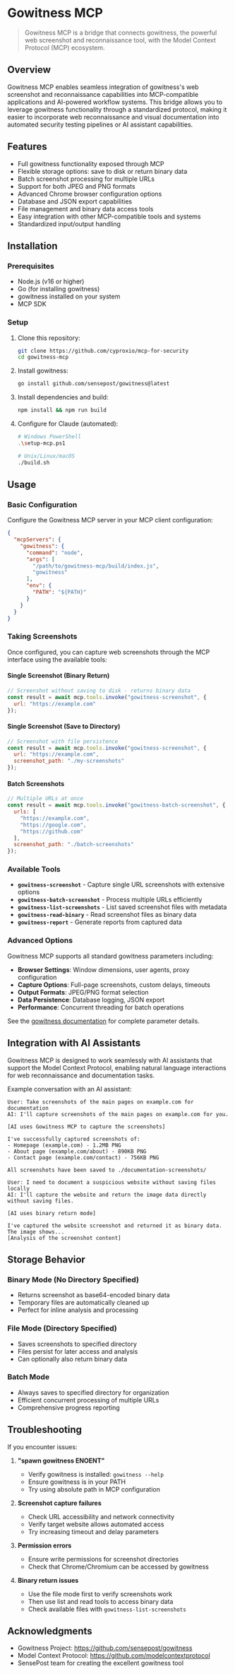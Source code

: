 # Gowitness MCP

> Gowitness MCP is a bridge that connects gowitness, the powerful web screenshot and reconnaissance tool, with the Model Context Protocol (MCP) ecosystem.

## Overview

Gowitness MCP enables seamless integration of gowitness's web screenshot and reconnaissance capabilities into MCP-compatible applications and AI-powered workflow systems. This bridge allows you to leverage gowitness functionality through a standardized protocol, making it easier to incorporate web reconnaissance and visual documentation into automated security testing pipelines or AI assistant capabilities.

## Features

- Full gowitness functionality exposed through MCP
- Flexible storage options: save to disk or return binary data
- Batch screenshot processing for multiple URLs
- Support for both JPEG and PNG formats
- Advanced Chrome browser configuration options
- Database and JSON export capabilities
- File management and binary data access tools
- Easy integration with other MCP-compatible tools and systems
- Standardized input/output handling

## Installation

### Prerequisites

- Node.js (v16 or higher)
- Go (for installing gowitness)
- gowitness installed on your system
- MCP SDK

### Setup

1. Clone this repository:
    
    ```bash
    git clone https://github.com/cyproxio/mcp-for-security
    cd gowitness-mcp
    ```
    
2. Install gowitness:
    
    ```bash
    go install github.com/sensepost/gowitness@latest
    ```
    
3. Install dependencies and build:
    
    ```bash
    npm install && npm run build
    ```
    
4. Configure for Claude (automated):
    
    ```bash
    # Windows PowerShell
    .\setup-mcp.ps1
    
    # Unix/Linux/macOS
    ./build.sh
    ```
    

## Usage

### Basic Configuration

Configure the Gowitness MCP server in your MCP client configuration:

```json
{
  "mcpServers": {
    "gowitness": {
      "command": "node",
      "args": [
        "/path/to/gowitness-mcp/build/index.js",
        "gowitness"
      ],
      "env": {
        "PATH": "${PATH}"
      }
    }
  }
}
```

### Taking Screenshots

Once configured, you can capture web screenshots through the MCP interface using the available tools:

#### Single Screenshot (Binary Return)

```javascript
// Screenshot without saving to disk - returns binary data
const result = await mcp.tools.invoke("gowitness-screenshot", {
  url: "https://example.com"
});
```

#### Single Screenshot (Save to Directory)

```javascript
// Screenshot with file persistence
const result = await mcp.tools.invoke("gowitness-screenshot", {
  url: "https://example.com",
  screenshot_path: "./my-screenshots"
});
```

#### Batch Screenshots

```javascript
// Multiple URLs at once
const result = await mcp.tools.invoke("gowitness-batch-screenshot", {
  urls: [
    "https://example.com",
    "https://google.com",
    "https://github.com"
  ],
  screenshot_path: "./batch-screenshots"
});
```

### Available Tools

- **`gowitness-screenshot`** - Capture single URL screenshots with extensive options
- **`gowitness-batch-screenshot`** - Process multiple URLs efficiently
- **`gowitness-list-screenshots`** - List saved screenshot files with metadata
- **`gowitness-read-binary`** - Read screenshot files as binary data
- **`gowitness-report`** - Generate reports from captured data

### Advanced Options

Gowitness MCP supports all standard gowitness parameters including:

- **Browser Settings**: Window dimensions, user agents, proxy configuration
- **Capture Options**: Full-page screenshots, custom delays, timeouts
- **Output Formats**: JPEG/PNG format selection
- **Data Persistence**: Database logging, JSON export
- **Performance**: Concurrent threading for batch operations

See the [gowitness documentation](https://github.com/sensepost/gowitness) for complete parameter details.

## Integration with AI Assistants

Gowitness MCP is designed to work seamlessly with AI assistants that support the Model Context Protocol, enabling natural language interactions for web reconnaissance and documentation tasks.

Example conversation with an AI assistant:

```
User: Take screenshots of the main pages on example.com for documentation
AI: I'll capture screenshots of the main pages on example.com for you.

[AI uses Gowitness MCP to capture the screenshots]

I've successfully captured screenshots of:
- Homepage (example.com) - 1.2MB PNG
- About page (example.com/about) - 890KB PNG  
- Contact page (example.com/contact) - 756KB PNG

All screenshots have been saved to ./documentation-screenshots/
```

```
User: I need to document a suspicious website without saving files locally
AI: I'll capture the website and return the image data directly without saving files.

[AI uses binary return mode]

I've captured the website screenshot and returned it as binary data. The image shows...
[Analysis of the screenshot content]
```

## Storage Behavior

### Binary Mode (No Directory Specified)

- Returns screenshot as base64-encoded binary data
- Temporary files are automatically cleaned up
- Perfect for inline analysis and processing

### File Mode (Directory Specified)

- Saves screenshots to specified directory
- Files persist for later access and analysis
- Can optionally also return binary data

### Batch Mode

- Always saves to specified directory for organization
- Efficient concurrent processing of multiple URLs
- Comprehensive progress reporting

## Troubleshooting

If you encounter issues:

1. **"spawn gowitness ENOENT"**
    
    - Verify gowitness is installed: `gowitness --help`
    - Ensure gowitness is in your PATH
    - Try using absolute path in MCP configuration
2. **Screenshot capture failures**
    
    - Check URL accessibility and network connectivity
    - Verify target website allows automated access
    - Try increasing timeout and delay parameters
3. **Permission errors**
    
    - Ensure write permissions for screenshot directories
    - Check that Chrome/Chromium can be accessed by gowitness
4. **Binary return issues**
    
    - Use the file mode first to verify screenshots work
    - Then use list and read tools to access binary data
    - Check available files with `gowitness-list-screenshots`

## Acknowledgments

- Gowitness Project: https://github.com/sensepost/gowitness
- Model Context Protocol: https://github.com/modelcontextprotocol
- SensePost team for creating the excellent gowitness tool